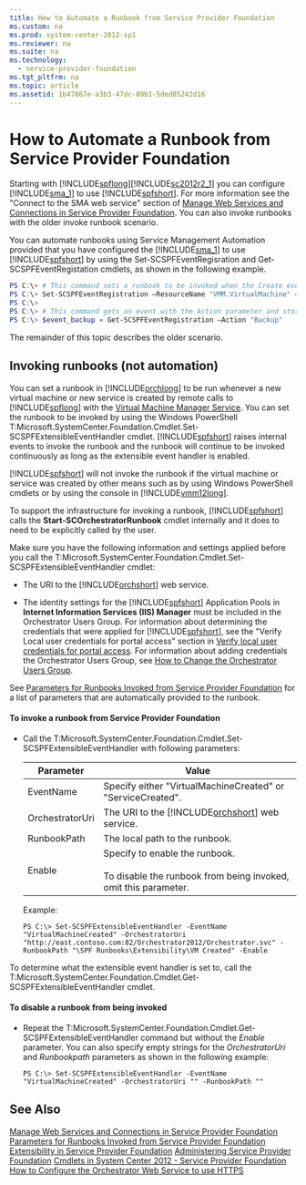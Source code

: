 ```yaml
---
title: How to Automate a Runbook from Service Provider Foundation
ms.custom: na
ms.prod: system-center-2012-sp1
ms.reviewer: na
ms.suite: na
ms.technology: 
  - service-provider-foundation
ms.tgt_pltfrm: na
ms.topic: article
ms.assetid: 1b47867e-a3b3-47dc-89b1-5ded85242d16
---
```

# How to Automate a Runbook from Service Provider Foundation
Starting with [!INCLUDE[spflong](Token/spflong_md.md)][!INCLUDE[sc2012r2_1](Token/sc2012r2_1_md.md)] you can configure [!INCLUDE[sma_1](Token/sma_1_md.md)] to use [!INCLUDE[spfshort](Token/spfshort_md.md)]. For more information see the "Connect to the SMA web service" section of [Manage Web Services and Connections in Service Provider Foundation](Manage-Web-Services-and-Connections-in-Service-Provider-Foundation.md). You can also invoke runbooks with the older invoke runbook scenario.

You can automate runbooks using Service Management Automation provided that you have configured the [!INCLUDE[sma_1](Token/sma_1_md.md)] to use [!INCLUDE[spfshort](Token/spfshort_md.md)] by using the Set\-SCSPFEventRegisration and Get\-SCSPFEventRegistation cmdlets, as shown in the following example.

```powershell
PS C:\> # This command sets a runbook to be invoked when the Create event for a new virtual machine is raised.
PS C:\> Set-SCSPFEventRegistration –ResourceName "VMM.VirtualMachine" – ActionName "Create" –RunbookName "Invoke-SampleCmdlet"
PS C:\> 
PS C:\> # This command gets an event with the Action parameter and stores it in the $event_backup variable.
PS C:\> $event_backup = Get-SCSPFEventRegistration –Action "Backup"

```

The remainder of this topic describes the older scenario.

## Invoking runbooks \(not automation\)
You can set a runbook in [!INCLUDE[orchlong](Token/orchlong_md.md)] to be run whenever a new virtual machine or new service is created by remote calls to [!INCLUDE[spflong](Token/spflong_md.md)] with the [Virtual Machine Manager Service](http://go.microsoft.com/fwlink/?LinkId=298612). You can set the runbook to be invoked by using the Windows PowerShell T:Microsoft.SystemCenter.Foundation.Cmdlet.Set\-SCSPFExtensibleEventHandler  cmdlet. [!INCLUDE[spfshort](Token/spfshort_md.md)] raises internal events to invoke the runbook and the runbook will continue to be invoked continuously as long as the extensible event handler is enabled.

[!INCLUDE[spfshort](Token/spfshort_md.md)] will not invoke the runbook if the virtual machine or service was created by other means such as by using Windows PowerShell cmdlets or by using the console in [!INCLUDE[vmm12long](Token/vmm12long_md.md)].

To support the infrastructure for invoking a runbook, [!INCLUDE[spfshort](Token/spfshort_md.md)] calls the **Start\-SCOrchestratorRunbook** cmdlet internally and it does to need to be explicitly called by the user.

Make sure you have the following information and settings applied before you call the T:Microsoft.SystemCenter.Foundation.Cmdlet.Set\-SCSPFExtensibleEventHandler cmdlet:

-   The URI to the [!INCLUDE[orchshort](Token/orchshort_md.md)] web service.

-   The identity settings for the [!INCLUDE[spfshort](Token/spfshort_md.md)] Application Pools in **Internet Information Services \(IIS\) Manager** must be included in the Orchestrator Users Group. For information about determining the credentials that were applied for [!INCLUDE[spfshort](Token/spfshort_md.md)], see the "Verify Local user credentials for portal access" section in [Verify local user credentials for portal access](Configuring-Portals-for-Service-Provider-Foundation.md#LocalCreds). For information about adding credentials the Orchestrator Users Group, see [How to Change the Orchestrator Users Group](How-to-Change-the-Orchestrator-Users-Group.md).

See [Parameters for Runbooks Invoked from Service Provider Foundation](Parameters-for-Runbooks-Invoked-from-Service-Provider-Foundation.md) for a list of parameters that are automatically provided to the runbook.

#### To invoke a runbook from Service Provider Foundation

-   Call the T:Microsoft.SystemCenter.Foundation.Cmdlet.Set\-SCSPFExtensibleEventHandler with following parameters:

    |Parameter|Value|
    |-------------|---------|
    |EventName|Specify either "VirtualMachineCreated" or "ServiceCreated".|
    |OrchestratorUri|The URI to the [!INCLUDE[orchshort](Token/orchshort_md.md)] web service.|
    |RunbookPath|The local path to the runbook.|
    |Enable|Specify to enable the runbook.<br /><br />To disable the runbook from being invoked, omit this parameter.|

    Example:

    ```
    PS C:\> Set-SCSPFExtensibleEventHandler -EventName "VirtualMachineCreated" -OrchestratorUri "http://east.contoso.com:82/Orchestrator2012/Orchestrator.svc" -RunbookPath "\SPF Runbooks\Extensibility\VM Created" -Enable
    ```

To determine what the extensible event handler is set to, call the T:Microsoft.SystemCenter.Foundation.Cmdlet.Get\-SCSPFExtensibleEventHandler cmdlet.

#### To disable a runbook from being invoked

-   Repeat the T:Microsoft.SystemCenter.Foundation.Cmdlet.Get\-SCSPFExtensibleEventHandler command but without the *Enable* parameter. You can also specify empty strings for the *OrchestratorUri* and *Runbookpath* parameters as shown in the following example:

    ```
    PS C:\> Set-SCSPFExtensibleEventHandler -EventName "VirtualMachineCreated" -OrchestratorUri "" -RunbookPath ""
    ```

## See Also
[Manage Web Services and Connections in Service Provider Foundation](Manage-Web-Services-and-Connections-in-Service-Provider-Foundation.md)
[Parameters for Runbooks Invoked from Service Provider Foundation](Parameters-for-Runbooks-Invoked-from-Service-Provider-Foundation.md)
[Extensibility in Service Provider Foundation](Extensibility-in-Service-Provider-Foundation.md)
[Administering Service Provider Foundation](Administering-Service-Provider-Foundation.md)
[Cmdlets in System Center 2012 \- Service Provider Foundation](http://go.microsoft.com/fwlink/p/?LinkId=263677)
[How to Configure the Orchestrator Web Service to use HTTPS](assetId:///9f3f07f4-db1a-48e6-80c6-6085e7fed092)


